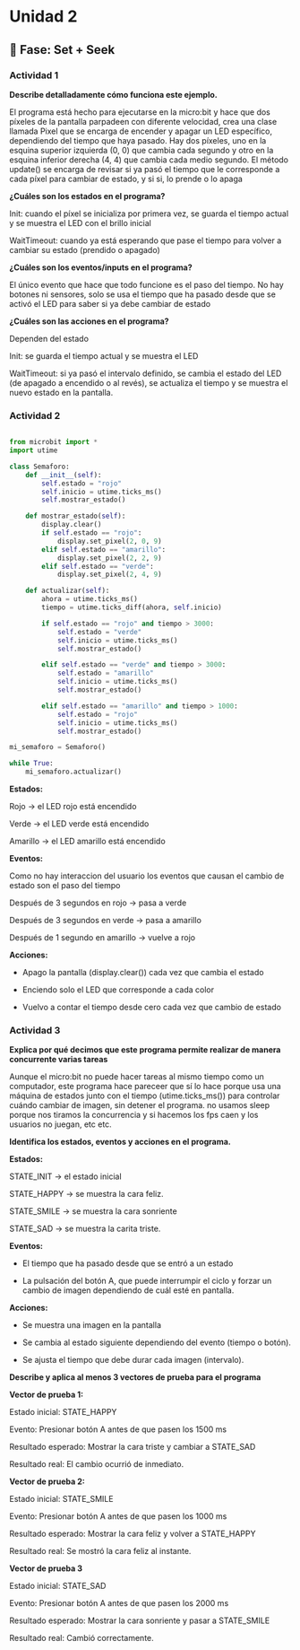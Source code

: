 # Unidad 2

## 🔎 Fase: Set + Seek

### Actividad 1

**Describe detalladamente cómo funciona este ejemplo.**

El programa está hecho para ejecutarse en la micro:bit y hace que dos píxeles de la pantalla parpadeen con diferente velocidad, crea una clase llamada Pixel que se encarga de encender y apagar un LED específico, dependiendo del tiempo que haya pasado. Hay dos píxeles, uno en la esquina superior izquierda (0, 0) que cambia cada segundo y otro en la esquina inferior derecha (4, 4) que cambia cada medio segundo. El método update() se encarga de revisar si ya pasó el tiempo que le corresponde a cada píxel para cambiar de estado, y si si, lo prende o lo apaga

**¿Cuáles son los estados en el programa?**

Init: cuando el píxel se inicializa por primera vez, se guarda el tiempo actual y se muestra el LED con el brillo inicial

WaitTimeout: cuando ya está esperando que pase el tiempo para volver a cambiar su estado (prendido o apagado)

**¿Cuáles son los eventos/inputs en el programa?**

El único evento que hace que todo funcione es el paso del tiempo. No hay botones ni sensores, solo se usa el tiempo que ha pasado desde que se activó el LED para saber si ya debe cambiar de estado

**¿Cuáles son las acciones en el programa?**

Dependen del estado

Init: se guarda el tiempo actual y se muestra el LED

WaitTimeout: si ya pasó el intervalo definido, se cambia el estado del LED (de apagado a encendido o al revés), se actualiza el tiempo y se muestra el nuevo estado en la pantalla.

### Actividad 2

```python

from microbit import *
import utime

class Semaforo:
    def __init__(self):
        self.estado = "rojo"
        self.inicio = utime.ticks_ms()
        self.mostrar_estado()

    def mostrar_estado(self):
        display.clear()
        if self.estado == "rojo":
            display.set_pixel(2, 0, 9)
        elif self.estado == "amarillo":
            display.set_pixel(2, 2, 9)
        elif self.estado == "verde":
            display.set_pixel(2, 4, 9)

    def actualizar(self):
        ahora = utime.ticks_ms()
        tiempo = utime.ticks_diff(ahora, self.inicio)

        if self.estado == "rojo" and tiempo > 3000:
            self.estado = "verde"
            self.inicio = utime.ticks_ms()
            self.mostrar_estado()

        elif self.estado == "verde" and tiempo > 3000:
            self.estado = "amarillo"
            self.inicio = utime.ticks_ms()
            self.mostrar_estado()

        elif self.estado == "amarillo" and tiempo > 1000:
            self.estado = "rojo"
            self.inicio = utime.ticks_ms()
            self.mostrar_estado()

mi_semaforo = Semaforo()

while True:
    mi_semaforo.actualizar()

```

**Estados:**

Rojo -> el LED rojo está encendido

Verde -> el LED verde está encendido

Amarillo -> el LED amarillo está encendido 

**Eventos:**

Como no hay interaccion del usuario los eventos que causan el cambio de estado son el paso del tiempo

Después de 3 segundos en rojo -> pasa a verde

Después de 3 segundos en verde -> pasa a amarillo

Después de 1 segundo en amarillo -> vuelve a rojo

**Acciones:**

- Apago la pantalla (display.clear()) cada vez que cambia el estado

- Enciendo solo el LED que corresponde a cada color

- Vuelvo a contar el tiempo desde cero cada vez que cambio de estado

### Actividad 3

**Explica por qué decimos que este programa permite realizar de manera concurrente varias tareas**

Aunque el micro:bit no puede hacer tareas al mismo tiempo como un computador, este programa hace pareceer que sí lo hace porque usa una máquina de estados junto con el tiempo (utime.ticks_ms()) para controlar cuándo cambiar de imagen, sin detener el programa. no usamos sleep porque nos tiramos la concurrencia y si hacemos los fps caen y los usuarios no juegan, etc etc.

**Identifica los estados, eventos y acciones en el programa.**

**Estados:**

STATE_INIT -> el estado inicial

STATE_HAPPY -> se muestra la cara feliz.

STATE_SMILE -> se muestra la cara sonriente

STATE_SAD -> se muestra la carita triste.

**Eventos:**

- El tiempo que ha pasado desde que se entró a un estado

- La pulsación del botón A, que puede interrumpir el ciclo y forzar un cambio de imagen dependiendo de cuál esté en pantalla.

**Acciones:**

- Se muestra una imagen en la pantalla

- Se cambia al estado siguiente dependiendo del evento (tiempo o botón).

- Se ajusta el tiempo que debe durar cada imagen (intervalo).

**Describe y aplica al menos 3 vectores de prueba para el programa**

**Vector de prueba 1:**

Estado inicial: STATE_HAPPY

Evento: Presionar botón A antes de que pasen los 1500 ms

Resultado esperado: Mostrar la cara triste y cambiar a STATE_SAD

Resultado real: El cambio ocurrió de inmediato.

**Vector de prueba 2:**

Estado inicial: STATE_SMILE

Evento: Presionar botón A antes de que pasen los 1000 ms

Resultado esperado: Mostrar la cara feliz y volver a STATE_HAPPY

Resultado real: Se mostró la cara feliz al instante.

**Vector de prueba 3**

Estado inicial: STATE_SAD

Evento: Presionar botón A antes de que pasen los 2000 ms

Resultado esperado: Mostrar la cara sonriente y pasar a STATE_SMILE

Resultado real: Cambió correctamente.









